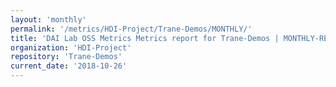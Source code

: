 ```yaml
---
layout: 'monthly'
permalink: '/metrics/HDI-Project/Trane-Demos/MONTHLY/'
title: 'DAI Lab OSS Metrics Metrics report for Trane-Demos | MONTHLY-REPORT-2018-10-26'
organization: 'HDI-Project'
repository: 'Trane-Demos'
current_date: '2018-10-26'
---
```

